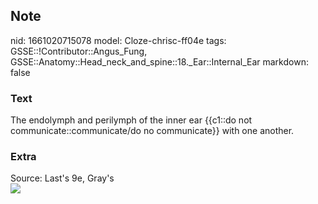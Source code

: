 ## Note
nid: 1661020715078
model: Cloze-chrisc-ff04e
tags: GSSE::!Contributor::Angus_Fung, GSSE::Anatomy::Head_neck_and_spine::18._Ear::Internal_Ear
markdown: false

### Text
The endolymph and perilymph of the inner ear {{c1::do not communicate::communicate/do no communicate}} with one another.

### Extra
<div>
  Source: Last's 9e, Gray's
</div><img src=
"paste-d4836f3a4b5cc108c6e944c91388054e15e51dd8.jpg">
